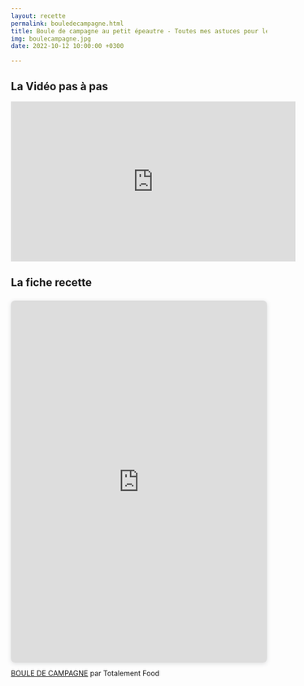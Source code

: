 ```yaml
---
layout: recette
permalink: bouledecampagne.html
title: Boule de campagne au petit épeautre - Toutes mes astuces pour le réussir pain cocotte au levain
img: boulecampagne.jpg
date: 2022-10-12 10:00:00 +0300

---
```


## La Vidéo pas à pas

<iframe width="560" height="315" src="https://www.youtube.com/embed/AO-JYN-Z4uY" title="YouTube video player" frameborder="0" allow="accelerometer; autoplay; clipboard-write; encrypted-media; gyroscope; picture-in-picture" allowfullscreen></iframe>

## La fiche recette

<div style="position: relative; width: 100%; height: 0; padding-top: 141.4286%;
 padding-bottom: 0; box-shadow: 0 2px 8px 0 rgba(63,69,81,0.16); margin-top: 1.6em; margin-bottom: 0.9em; overflow: hidden;
 border-radius: 8px; will-change: transform;">
  <iframe loading="lazy" style="position: absolute; width: 100%; height: 100%; top: 0; left: 0; border: none; padding: 0;margin: 0;"
    src="https:&#x2F;&#x2F;www.canva.com&#x2F;design&#x2F;DAFMxKPx9R4&#x2F;view?embed" allowfullscreen="allowfullscreen" allow="fullscreen">
  </iframe>
</div>
<a href="https:&#x2F;&#x2F;www.canva.com&#x2F;design&#x2F;DAFMxKPx9R4&#x2F;view?utm_content=DAFMxKPx9R4&amp;utm_campaign=designshare&amp;utm_medium=embeds&amp;utm_source=link" target="_blank" rel="noopener">BOULE DE CAMPAGNE</a> par Totalement Food